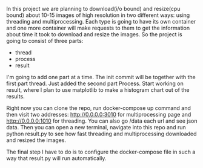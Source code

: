 In this project we are planning to download(i/o bound) and resize(cpu bound) about 10-15 images of high resolution in two different ways: using threading and multiprocessing.
Each type is going to have its own container and one more container will make requests to them to get the information about time it took to download and resize the images.
So the project is going to consist of three parts:
- thread
- process
- result

I'm going to add one part at a time. The init commit will be together with the first part thread.
Just added the second part Process. Start working on result, where I plan to use matplotlib to make a histogram chart out of the results.

Right now you can clone the repo, run docker-compose up command and then visit two addresses: http://0.0.0.0:3010 for multiprocessing page and http://0.0.0.0:1010 for threading. You can also go /data each url and see json data.
Then you can open a new terminal, navigate into this repo and run python result.py to see how fast threading and multiprocessing downloaded and resized the images.

The final step I have to do is to configure the docker-compose file in such a way that result.py will run automatically.

